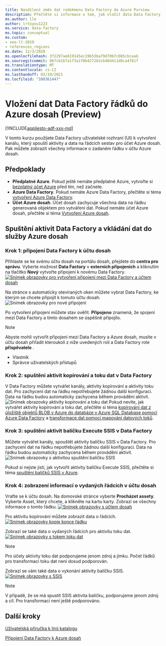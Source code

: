 ```yaml
---
title: Nasdílení změn dat rodokmenu Data Factory do Azure Purview
description: Přečtěte si informace o tom, jak vložit data Data Factory do Azure dosah.
ms.author: lle
author: lrtoyou1223
ms.service: data-factory
ms.topic: conceptual
ms.custom:
- seo-lt-2019
- references_regions
ms.date: 12/3/2020
ms.openlocfilehash: 3f2297ae619145ec19b53ba79d70b7c085cbcaab
ms.sourcegitcommit: 867cb1b7a1f3a1f0b427282c648d411d0ca4f81f
ms.translationtype: MT
ms.contentlocale: cs-CZ
ms.lasthandoff: 03/19/2021
ms.locfileid: "100361447"
---
```

# <a name="push-data-factory-lineage-data-to-azure-purview-preview"></a>Vložení dat Data Factory řádků do Azure dosah (Preview)

[!INCLUDE[appliesto-adf-xxx-md](includes/appliesto-adf-xxx-md.md)]

V tomto kurzu použijete Data Factory uživatelské rozhraní (UI) k vytvoření kanálu, který spouští aktivity a data na řádcích sestav pro účet Azure dosah. Pak můžete zobrazit všechny informace o zadaném řádku v účtu Azure dosah.

## <a name="prerequisites"></a>Předpoklady
* **Předplatné Azure**. Pokud ještě nemáte předplatné Azure, vytvořte si [bezplatný účet Azure](https://azure.microsoft.com/free/) před tím, než začnete.
* **Azure Data Factory**. Pokud nemáte Azure Data Factory, přečtěte si téma [vytvoření Azure Data Factory](./quickstart-create-data-factory-portal.md).
* **Účet Azure dosah**. Účet dosah zachycuje všechna data na řádku generovaná objektem pro vytváření dat. Pokud nemáte účet Azure dosah, přečtěte si téma [Vytvoření Azure dosah](../purview/create-catalog-portal.md).


## <a name="run-data-factory-activities-and-push-lineage-data-to-azure-purview"></a>Spuštění aktivit Data Factory a vkládání dat do služby Azure dosah
### <a name="step-1--connect-data-factory-to-your-purview-account"></a>Krok 1: připojení Data Factory k účtu dosah
Přihlaste se ke svému účtu dosah na portálu dosah, přejdete do **centra pro správu**. Vyberte možnost **Data Factory** v **externích připojeních** a kliknutím na tlačítko **Nový** vytvořte připojení k novému Data Factory. 
[![Snímek obrazovky pro vytvoření připojení mezi Data Factory a účtem ](./media/data-factory-purview/connect-adf-to-purview.png) dosah ](./media/data-factory-purview/connect-adf-to-purview.png#lightbox)

Na stránce s automaticky otevíraných oken můžete vybrat Data Factory, ke kterým se chcete připojit k tomuto účtu dosah. 
![Snímek obrazovky pro nové připojení](./media/data-factory-purview/new-adf-purview-connection.png)

Po vytvoření připojení můžete stav ověřit. **Připojeno** znamená, že spojení mezi Data Factory a tímto dosahem se úspěšně připojilo. 
> [!NOTE]
> Abyste mohli vytvořit připojení mezi Data Factory a Azure dosah, musíte v účtu dosah přiřadit kteroukoli z níže uvedených rolí a Data Factory role **přispěvatele** .
> - Vlastník
> - Správce uživatelských přístupů

### <a name="step-2-run-copy-and-dataflow-activities-in-data-factory"></a>Krok 2: spuštění aktivit kopírování a toku dat v Data Factory
V Data Factory můžete vytvářet kanály, aktivity kopírování a aktivity toku dat. Pro zachycení dat na řádku nepotřebujete žádnou další konfiguraci. Data na řádku budou automaticky zachycena během provádění aktivit.
![Snímek obrazovky aktivity kopírování a toku dat ](./media/data-factory-purview/adf-activities-for-lineage.png) Pokud nevíte, jak vytvářet aktivity kopírování a toku dat, přečtěte si téma [kopírování dat z úložiště objektů BLOB v Azure do databáze v Azure SQL Database pomocí Azure Data Factory](./tutorial-copy-data-portal.md) a [transformace dat pomocí mapování datových toků](./tutorial-data-flow.md).

### <a name="step-3-run-execute-ssis-package-activities-in-data-factory"></a>Krok 3: spuštění aktivit balíčku Execute SSIS v Data Factory
Můžete vytvářet kanály, spouštět aktivity balíčku SSIS v Data Factory. Pro zachycení dat na řádku nepotřebujete žádnou další konfiguraci. Data na řádku budou automaticky zachycena během provádění aktivit.
![Snímek obrazovky s aktivitou spuštění balíčku SSIS](./media/data-factory-purview/ssis-activities-for-lineage.png)

Pokud si nejste jisti, jak vytvořit aktivity balíčku Execute SSIS, přečtěte si téma [spuštění balíčků SSIS v Azure](./tutorial-deploy-ssis-packages-azure.md).

### <a name="step-4-view-lineage-information-in-your-purview-account"></a>Krok 4: zobrazení informací o vydaných řádcích v účtu dosah
Vraťte se k účtu dosah. Na domovské stránce vyberte **Procházet assety**. Vyberte Asset, který chcete, a klikněte na kartu karty. Zobrazí se všechny informace o tomto řádku.
[![Snímek obrazovky s účtem ](./media/data-factory-purview/view-dataset.png) dosah ](./media/data-factory-purview/view-dataset.png#lightbox)

Pro aktivitu kopírování můžete zobrazit data o řádcích.
[![Snímek obrazovky kopie konce řádku ](./media/data-factory-purview/copy-lineage.png)](./media/data-factory-purview/copy-lineage.png#lightbox)

Zobrazí se také data o vydaných řádcích pro aktivitu toku dat.
[![Snímek obrazovky s tokem toku ](./media/data-factory-purview/dataflow-lineage.png) dat ](./media/data-factory-purview/dataflow-lineage.png#lightbox)

> [!NOTE] 
> Pro účely aktivity toku dat podporujeme jenom zdroj a jímku. Počet řádků pro transformaci toku dat není dosud podporován.

Zobrazí se vám také data o vykonání aktivity balíčku SSIS.
[![Snímek obrazovky s SSIS ](./media/data-factory-purview/ssis-lineage.png)](./media/data-factory-purview/ssis-lineage.png#lightbox)

> [!NOTE] 
> V případě, že se má spustit SSIS aktivita balíčku, podporujeme jenom zdroj a cíl. Pro transformaci není ještě podporováno.

## <a name="next-steps"></a>Další kroky
[Uživatelská příručka k linii katalogu](../purview/catalog-lineage-user-guide.md)

[Připojení Data Factory k Azure dosah](connect-data-factory-to-azure-purview.md)